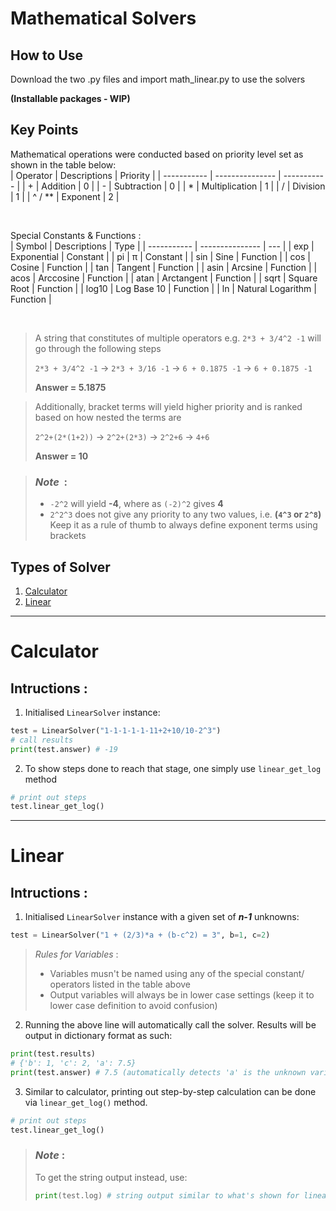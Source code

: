 # Mathematical Solvers


## How to Use
Download the two .py files and import math_linear.py to use the solvers

**(Installable packages - WIP)**


## Key Points

Mathematical operations were conducted based on priority level set as shown in the table below: <br/>
| Operator | Descriptions | Priority |
| ----------- | --------------- | ----------- |
| + | Addition | 0 |
| - | Subtraction | 0 |
| \* | Multiplication | 1 |
| / | Division | 1 |
| ^ / \*\* | Exponent | 2 |

<br/>

Special Constants & Functions : <br/>
| Symbol | Descriptions | Type |
| ----------- | --------------- | --- |
| exp | Exponential | Constant |
| pi | π | Constant |
| sin | Sine | Function |
| cos | Cosine | Function |
| tan | Tangent | Function |
| asin | Arcsine | Function |
| acos | Arccosine | Function |
| atan | Arctangent | Function |
| sqrt | Square Root | Function |
| log10 | Log Base 10 | Function |
| ln | Natural Logarithm | Function |

<br/>

> A string that constitutes of multiple operators e.g. `2*3 + 3/4^2 -1` will go through the following steps
>
> `2*3 + 3/4^2 -1` -> `2*3 + 3/16 -1` -> `6 + 0.1875 -1` -> `6 + 0.1875 -1`
>
> **Answer = 5.1875**

> Additionally, bracket terms will yield higher priority and is ranked based on how nested the terms are
>
> `2^2+(2*(1+2))` -> `2^2+(2*3)` -> `2^2+6` -> `4+6`
>
> **Answer = 10**

> ### _Note_&nbsp;&nbsp;:
>
> * `-2^2` will yield **-4**, where as `(-2)^2` gives **4**
> * `2^2^3` does not give any priority to any two values, i.e. **(`4^3` or `2^8`)** <br/>Keep it as a rule of thumb to always define exponent terms using brackets

## Types of Solver

1. [Calculator](#calculator)
2. [Linear](#linear)

---

# Calculator

## Intructions :

1. Initialised `LinearSolver` instance:

```python
test = LinearSolver("1-1-1-1-1-11+2+10/10-2^3")
# call results
print(test.answer) # -19
```

2. To show steps done to reach that stage, one simply use `linear_get_log` method

```python
# print out steps
test.linear_get_log()
```

---

# Linear

## Intructions :

1. Initialised `LinearSolver` instance with a given set of **_n-1_** unknowns:

```python
test = LinearSolver("1 + (2/3)*a + (b-c^2) = 3", b=1, c=2)
```

> _Rules for Variables_ :
>
> - Variables musn't be named using any of the special constant/ operators listed in the table above
> - Output variables will always be in lower case settings (keep it to lower case definition to avoid confusion)

2. Running the above line will automatically call the solver. Results will be output in dictionary format as such:

```python
print(test.results)
# {'b': 1, 'c': 2, 'a': 7.5}
print(test.answer) # 7.5 (automatically detects 'a' is the unknown variable)
```

3. Similar to calculator, printing out step-by-step calculation can be done via `linear_get_log()` method.

```python
# print out steps
test.linear_get_log()
```

> ### _Note_ :
>
> To get the string output instead, use:
>
> ```python
> print(test.log) # string output similar to what's shown for linear_get_log()
> ```
